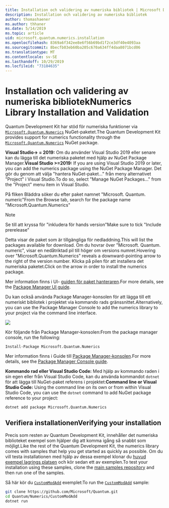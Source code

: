 ```yaml
---
title: Installation och validering av numeriska bibliotek | Microsoft Docs
description: Installation och validering av numeriska bibliotek
author: thomashaener
ms.author: thhaner
ms.date: 5/14/2019
ms.topic: article
uid: microsoft.quantum.numerics.installation
ms.openlocfilehash: 8369a6f342ee8e6f56b69bd1f2ce3df40e4093aa
ms.sourcegitcommit: 8becfb03eb60ba205c670a634ff4daa8071bcd06
ms.translationtype: MT
ms.contentlocale: sv-SE
ms.lasthandoff: 10/29/2019
ms.locfileid: "73184635"
---
```

# <a name="numerics-library-installation-and-validation"></a><span data-ttu-id="dab12-103">Installation och validering av numeriska bibliotek</span><span class="sxs-lookup"><span data-stu-id="dab12-103">Numerics Library Installation and Validation</span></span>

<span data-ttu-id="dab12-104">Quantum Development Kit har stöd för numeriska funktioner via [`Microsoft.Quantum.Numerics`](https://www.nuget.org/packages/Microsoft.Quantum.Numerics) NuGet-paketet.</span><span class="sxs-lookup"><span data-stu-id="dab12-104">The Quantum Development Kit provides support for numerics functionality through the [`Microsoft.Quantum.Numerics`](https://www.nuget.org/packages/Microsoft.Quantum.Numerics) NuGet package.</span></span>

<span data-ttu-id="dab12-105">**Visual Studio-> = 2019:** Om du använder Visual Studio 2019 eller senare kan du lägga till det numeriska paketet med hjälp av NuGet Package Manager.</span><span class="sxs-lookup"><span data-stu-id="dab12-105">**Visual Studio >=2019:** If you are using Visual Studio 2019 or later, you can add the numerics package using the NuGet Package Manager.</span></span>
<span data-ttu-id="dab12-106">Det gör du genom att välja "hantera NuGet-paket..." från meny alternativet "Project" i Visual Studio.</span><span class="sxs-lookup"><span data-stu-id="dab12-106">To do so, select "Manage NuGet Packages..." from the "Project" menu item in Visual Studio.</span></span>

<span data-ttu-id="dab12-107">På fliken Bläddra söker du efter paket namnet "Microsoft. Quantum. numeric"</span><span class="sxs-lookup"><span data-stu-id="dab12-107">From the Browse tab, search for the package name "Microsoft.Quantum.Numerics"</span></span>

> [!NOTE]
> <span data-ttu-id="dab12-108">Se till att kryssa för "inkludera för hands version"</span><span class="sxs-lookup"><span data-stu-id="dab12-108">Make sure to tick "Include prerelease"</span></span>

<span data-ttu-id="dab12-109">Detta visar de paket som är tillgängliga för nedladdning.</span><span class="sxs-lookup"><span data-stu-id="dab12-109">This will list the packages available for download.</span></span>
<span data-ttu-id="dab12-110">Om du hovrar över "Microsoft. Quantum. numeric", visar en nedåtriktad pil till höger om versions numret.</span><span class="sxs-lookup"><span data-stu-id="dab12-110">Hovering over "Microsoft.Quantum.Numerics" reveals a downward-pointing arrow to the right of the version number.</span></span>
<span data-ttu-id="dab12-111">Klicka på pilen för att installera det numeriska paketet.</span><span class="sxs-lookup"><span data-stu-id="dab12-111">Click on the arrow in order to install the numerics package.</span></span>

<span data-ttu-id="dab12-112">Mer information finns i UI- [guiden för paket hanteraren](https://docs.microsoft.com/nuget/tools/package-manager-ui).</span><span class="sxs-lookup"><span data-stu-id="dab12-112">For more details, see the [Package Manager UI guide](https://docs.microsoft.com/nuget/tools/package-manager-ui).</span></span>

<span data-ttu-id="dab12-113">Du kan också använda Package Manager-konsolen för att lägga till ett numeriskt bibliotek i projektet via kommando rads gränssnittet.</span><span class="sxs-lookup"><span data-stu-id="dab12-113">Alternatively, you can use the Package Manager Console to add the numerics library to your project via the command line interface.</span></span>

![](~/media/vs2017-nuget-console-menu.png)

<span data-ttu-id="dab12-114">Kör följande från Package Manager-konsolen:</span><span class="sxs-lookup"><span data-stu-id="dab12-114">From the package manager console, run the following:</span></span>

```
Install-Package Microsoft.Quantum.Numerics
```

<span data-ttu-id="dab12-115">Mer information finns i Guide till [Package Manager-konsolen](https://docs.microsoft.com/nuget/tools/package-manager-console).</span><span class="sxs-lookup"><span data-stu-id="dab12-115">For more details, see the [Package Manager Console guide](https://docs.microsoft.com/nuget/tools/package-manager-console).</span></span>

<span data-ttu-id="dab12-116">**Kommando rad eller Visual Studio Code:** Med hjälp av kommando raden i sin egen eller från Visual Studio Code, kan du använda kommandot `dotnet` för att lägga till NuGet-paket referens i projektet:</span><span class="sxs-lookup"><span data-stu-id="dab12-116">**Command line or Visual Studio Code:** Using the command line on its own or from within Visual Studio Code, you can use the `dotnet` command to add NuGet package reference to your project:</span></span>

```bash
dotnet add package Microsoft.Quantum.Numerics
```


## <a name="verifying-your-installation"></a><span data-ttu-id="dab12-117">Verifiera installationen</span><span class="sxs-lookup"><span data-stu-id="dab12-117">Verifying your installation</span></span>

<span data-ttu-id="dab12-118">Precis som resten av Quantum Development Kit, innehåller det numeriska biblioteket exempel som hjälper dig att komma igång så snabbt som möjligt.</span><span class="sxs-lookup"><span data-stu-id="dab12-118">Like the rest of the Quantum Development Kit, the numerics library comes with samples that help you get started as quickly as possible.</span></span>
<span data-ttu-id="dab12-119">Om du vill testa installationen med hjälp av dessa exempel klonar du [huvud exempel lagrings platsen](https://github.com/Microsoft/Quantum) och kör sedan ett av exemplen.</span><span class="sxs-lookup"><span data-stu-id="dab12-119">To test your installation using these samples, clone the [main samples repository](https://github.com/Microsoft/Quantum) and then run one of the samples.</span></span>

<span data-ttu-id="dab12-120">Så här kör du [`CustomModAdd`](https://github.com/microsoft/Quantum/tree/master/Numerics/CustomModAdd) exemplet:</span><span class="sxs-lookup"><span data-stu-id="dab12-120">To run the [`CustomModAdd`](https://github.com/microsoft/Quantum/tree/master/Numerics/CustomModAdd) sample:</span></span>

```bash
git clone https://github.com/Microsoft/Quantum.git
cd Quantum/Numerics/CustomModAdd
dotnet run
```